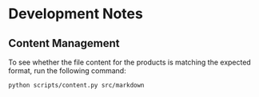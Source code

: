 # Development Notes

## Content Management

To see whether the file content for the products is matching the expected format, run the following command:

```bash
python scripts/content.py src/markdown
```

